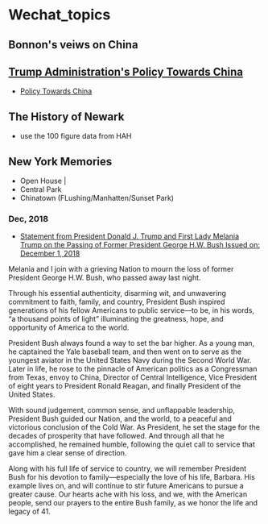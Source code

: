 # Wechat_topics
## Bonnon's veiws on China

## [Trump Administration's Policy Towards China](https://www.whitehouse.gov/briefings-statements/remarks-vice-president-pence-administrations-policy-toward-china/)
* [Policy Towards China](https://github.com/QihaoTom/Wechat_topcis/blob/master/China's%20Policy.md)

## The History of Newark
* use the 100 figure data from HAH

## New York Memories
* Open House | 
* Central Park
* Chinatown (FLushing/Manhatten/Sunset Park)

### Dec, 2018

* [Statement from President Donald J. Trump and First Lady Melania Trump on the Passing of Former President George H.W. Bush
Issued on: December 1, 2018](https://www.whitehouse.gov/briefings-statements/statement-president-donald-j-trump-first-lady-melania-trump-passing-former-president-george-h-w-bush/)

Melania and I join with a grieving Nation to mourn the loss of former President George H.W. Bush, who passed away last night.

Through his essential authenticity, disarming wit, and unwavering commitment to faith, family, and country, President Bush inspired generations of his fellow Americans to public service—to be, in his words, “a thousand points of light” illuminating the greatness, hope, and opportunity of America to the world.

President Bush always found a way to set the bar higher.  As a young man, he captained the Yale baseball team, and then went on to serve as the youngest aviator in the United States Navy during the Second World War.  Later in life, he rose to the pinnacle of American politics as a Congressman from Texas, envoy to China, Director of Central Intelligence, Vice President of eight years to President Ronald Reagan, and finally President of the United States.

With sound judgement, common sense, and unflappable leadership, President Bush guided our Nation, and the world, to a peaceful and victorious conclusion of the Cold War.  As President, he set the stage for the decades of prosperity that have followed.  And through all that he accomplished, he remained humble, following the quiet call to service that gave him a clear sense of direction.

Along with his full life of service to country, we will remember President Bush for his devotion to family—especially the love of his life, Barbara.  His example lives on, and will continue to stir future Americans to pursue a greater cause.  Our hearts ache with his loss, and we, with the American people, send our prayers to the entire Bush family, as we honor the life and legacy of 41.

